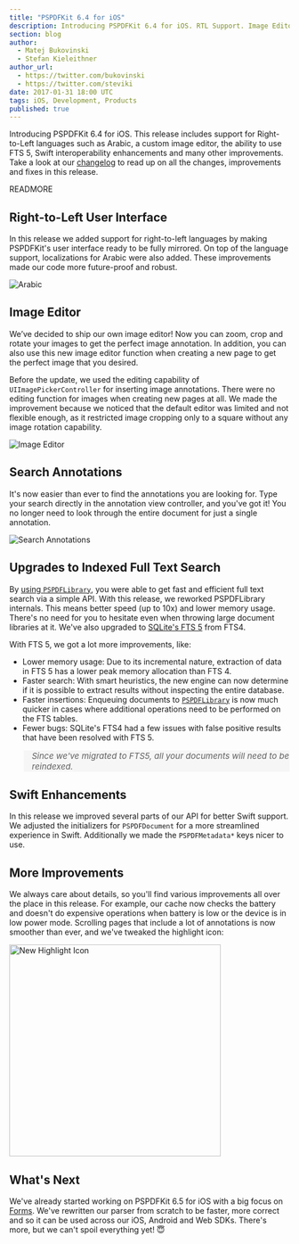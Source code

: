 ```yaml
---
title: "PSPDFKit 6.4 for iOS"
description: Introducing PSPDFKit 6.4 for iOS. RTL Support. Image Editor. FTS 5. Swift Enhancements.
section: blog
author:
  - Matej Bukovinski
  - Stefan Kieleithner
author_url:
  - https://twitter.com/bukovinski
  - https://twitter.com/steviki
date: 2017-01-31 18:00 UTC
tags: iOS, Development, Products
published: true
---
```


Introducing PSPDFKit 6.4 for iOS. This release includes support for Right-to-Left languages such as Arabic, a custom image editor, the ability to use FTS 5, Swift interoperability enhancements and many other improvements. Take a look at our [changelog](/changelog/ios/#6.4.0) to read up on all the changes, improvements and fixes in this release.

READMORE

## Right-to-Left User Interface
In this release we added support for right-to-left languages by making PSPDFKit's user interface ready to be fully mirrored. On top of the language support, localizations for Arabic were also added. These improvements made our code more future-proof and robust.

![Arabic](/images/blog/2017/pspdfkit-ios-6-4/arabic.png)

## Image Editor

We’ve decided to ship our own image editor! Now you can zoom, crop and rotate your images to get the perfect image annotation. In addition, you can also use this new image editor function when creating a new page to get the perfect image that you desired.

Before the update, we used the editing capability of `UIImagePickerController` for inserting image annotations. There were no editing function for images when creating new pages at all. We made the improvement because we noticed that the default editor was limited and not flexible enough, as it restricted image cropping only to a square without any image rotation capability.

![Image Editor](/images/blog/2017/pspdfkit-ios-6-4/image-editor.gif)

## Search Annotations

It's now easier than ever to find the annotations you are looking for. Type your search directly in the annotation view controller, and you've got it! You no longer need to look through the entire document for just a single annotation.

![Search Annotations](/images/blog/2017/pspdfkit-ios-6-4/search-annotations.gif)

## Upgrades to Indexed Full Text Search

By [using `PSPDFLibrary`][], you were able to get fast and efficient full text search via a simple API. With this release, we reworked PSPDFLibrary internals. This means better speed (up to 10x) and lower memory usage. There's no need for you to hesitate even when throwing large document libraries at it. We've also upgraded to [SQLite's FTS 5][] from FTS4.

With FTS 5, we got a lot more improvements, like:

- Lower memory usage: Due to its incremental nature, extraction of data in FTS 5 has a lower peak memory allocation than FTS 4.
- Faster search: With smart heuristics, the new engine can now determine if it is possible to extract results without inspecting the entire database.
- Faster insertions: Enqueuing documents to [`PSPDFLibrary`][] is now much quicker in cases where additional operations need to be performed on the FTS tables.
- Fewer bugs: SQLite's FTS4 had a few issues with false positive results that have been resolved with FTS 5.

<blockquote style="font-size: 15px; border-left: none; background: #f6f6f6; font-style: italic;">
    <p>Since we've migrated to FTS5, all your documents will need to be reindexed.</p>
</blockquote>

## Swift Enhancements

In this release we improved several parts of our API for better Swift support. We adjusted the initializers for `PSPDFDocument` for a more streamlined experience in Swift. Additionally we made the `PSPDFMetadata*` keys nicer to use.

## More Improvements

We always care about details, so you'll find various improvements all over the place in this release. For example, our cache now checks the battery and doesn't do expensive operations when battery is low or the device is in low power mode. Scrolling pages that include a lot of annotations is now smoother than ever, and we've tweaked the highlight icon:

<img alt="New Highlight Icon" src="/images/blog/2017/pspdfkit-ios-6-4/new-highlight-icon.png" width=380 />

## What's Next

We've already started working on PSPDFKit 6.5 for iOS with a big focus on [Forms](/pdf-sdk/ios/forms/). We've rewritten our parser from scratch to be faster, more correct and so it can be used across our iOS, Android and Web SDKs. There's more, but we can't spoil everything yet! 😇

[using `PSPDFLibrary`]: https://pspdfkit.com/guides/ios/current/features/indexed-full-text-search/
[`PSPDFLibrary`]: https://pspdfkit.com/api/ios/Classes/PSPDFLibrary.html
[SQLite's FTS 5]: https://sqlite.org/fts5.html
